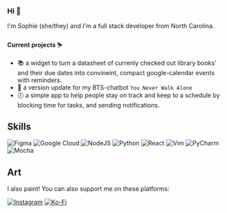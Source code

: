 ### Hi 🐥

I'm Sophie (she/they) and I'm a full stack developer from North Carolina. 

#### Current projects ⛷️
- 📚 a widget to turn a datasheet of currenly checked out library books' and their due dates into convineint, compact google-calendar events with reminders. 
- 💜 a version update for my BTS-chatbot `You Never Walk Alone`
- 🕖 a simple app to help people stay on track and keep to a schedule by blocking time for tasks, and sending notifications.


## Skills
<img alt="Figma" src="https://img.shields.io/badge/figma-%23F24E1E.svg?style=for-the-badge&logo=figma&logoColor=white"/>    <img alt="Google Cloud" src="https://img.shields.io/badge/GoogleCloud-%234285F4.svg?style=for-the-badge&logo=google-cloud&logoColor=white"/>    <img alt="NodeJS" src="https://img.shields.io/badge/node.js-%2343853D.svg?style=for-the-badge&logo=node-dot-js&logoColor=white"/>    <img alt="Python" src="https://img.shields.io/badge/python-%2314354C.svg?style=for-the-badge&logo=python&logoColor=white"/>    <img alt="React" src="https://img.shields.io/badge/react-%2320232a.svg?style=for-the-badge&logo=react&logoColor=%2361DAFB"/>    <img alt="Vim" src="https://img.shields.io/badge/VIM-%2311AB00.svg?style=for-the-badge&logo=vim&logoColor=white"/>    <img alt="PyCharm" src="https://img.shields.io/badge/pycharm-143?style=for-the-badge&logo=pycharm&logoColor=black&color=black&labelColor=green"/>    <img alt="Mocha" src="https://img.shields.io/badge/-mocha-%238D6748?style=for-the-badge&logo=mocha&logoColor=white"/>

## Art
I also paint! You can also support me on these platforms:

[<img alt="Instagram" src="https://img.shields.io/badge/rollininink-%23E4405F.svg?style=for-the-badge&logo=Instagram&logoColor=white"/>](https://www.instagram.com/rollininink/)
[<img alt="Ko-Fi" src="https://img.shields.io/badge/Ko--fi-F16061?style=for-the-badge&logo=ko-fi&logoColor=white" />](https://ko-fi.com/charlieccc)
<!--
**saillingaway/saillingaway** is a ✨ _special_ ✨ repository because its `README.md` (this file) appears on your GitHub profile.

Here are some ideas to get you started:

- 🔭 I’m currently working on ...
- 🌱 I’m currently learning ...
- 👯 I’m looking to collaborate on ...
- 🤔 I’m looking for help with ...
- 💬 Ask me about ...
- 📫 How to reach me: ...
- 😄 Pronouns: ...
- ⚡ Fun fact: ...
-->
